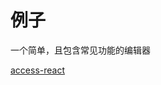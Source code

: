 # 例子

一个简单，且包含常见功能的编辑器


[access-react](https://codesandbox.io/embed/plugin-react-tflz3?hidenavigation=1 ':include :type=iframe width=100% height=600px')
